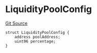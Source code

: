 # LiquidityPoolConfig
[Git Source](https://github.com/solidant/unlimited-contracts/blob/06933827b140eb30ab8723aa85a9cdce2333525a/src/interfaces/ILiquidityPoolAdapter.sol)


```solidity
struct LiquidityPoolConfig {
    address poolAddress;
    uint96 percentage;
}
```

